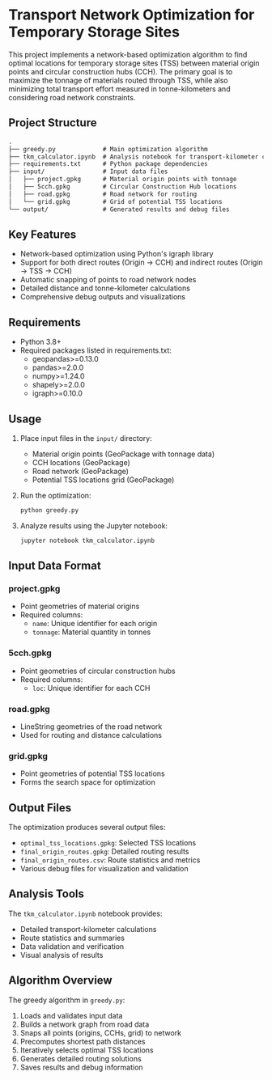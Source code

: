 # Transport Network Optimization for Temporary Storage Sites

This project implements a network-based optimization algorithm to find optimal locations for temporary storage sites (TSS) between material origin points and circular construction hubs (CCH). The primary goal is to maximize the tonnage of materials routed through TSS, while also minimizing total transport effort measured in tonne-kilometers and considering road network constraints.

## Project Structure

```markdown
.
├── greedy.py             # Main optimization algorithm
├── tkm_calculator.ipynb  # Analysis notebook for transport-kilometer calculations
├── requirements.txt      # Python package dependencies
├── input/                # Input data files
│   ├── project.gpkg      # Material origin points with tonnage
│   ├── 5cch.gpkg         # Circular Construction Hub locations
│   ├── road.gpkg         # Road network for routing
│   └── grid.gpkg         # Grid of potential TSS locations
└── output/               # Generated results and debug files
```

## Key Features

- Network-based optimization using Python's igraph library
- Support for both direct routes (Origin → CCH) and indirect routes (Origin → TSS → CCH)
- Automatic snapping of points to road network nodes
- Detailed distance and tonne-kilometer calculations
- Comprehensive debug outputs and visualizations

## Requirements

- Python 3.8+
- Required packages listed in requirements.txt:
  - geopandas>=0.13.0
  - pandas>=2.0.0
  - numpy>=1.24.0
  - shapely>=2.0.0
  - igraph>=0.10.0

## Usage

1. Place input files in the `input/` directory:
   - Material origin points (GeoPackage with tonnage data)
   - CCH locations (GeoPackage)
   - Road network (GeoPackage)
   - Potential TSS locations grid (GeoPackage)

2. Run the optimization:

   ```bash
   python greedy.py
   ```

3. Analyze results using the Jupyter notebook:

   ```bash
   jupyter notebook tkm_calculator.ipynb
   ```

## Input Data Format

### project.gpkg

- Point geometries of material origins
- Required columns:
  - `name`: Unique identifier for each origin
  - `tonnage`: Material quantity in tonnes

### 5cch.gpkg

- Point geometries of circular construction hubs
- Required columns:
  - `loc`: Unique identifier for each CCH

### road.gpkg

- LineString geometries of the road network
- Used for routing and distance calculations

### grid.gpkg

- Point geometries of potential TSS locations
- Forms the search space for optimization

## Output Files

The optimization produces several output files:

- `optimal_tss_locations.gpkg`: Selected TSS locations
- `final_origin_routes.gpkg`: Detailed routing results
- `final_origin_routes.csv`: Route statistics and metrics
- Various debug files for visualization and validation

## Analysis Tools

The `tkm_calculator.ipynb` notebook provides:

- Detailed transport-kilometer calculations
- Route statistics and summaries
- Data validation and verification
- Visual analysis of results

## Algorithm Overview

The greedy algorithm in `greedy.py`:

1. Loads and validates input data
2. Builds a network graph from road data
3. Snaps all points (origins, CCHs, grid) to network
4. Precomputes shortest path distances
5. Iteratively selects optimal TSS locations
6. Generates detailed routing solutions
7. Saves results and debug information
